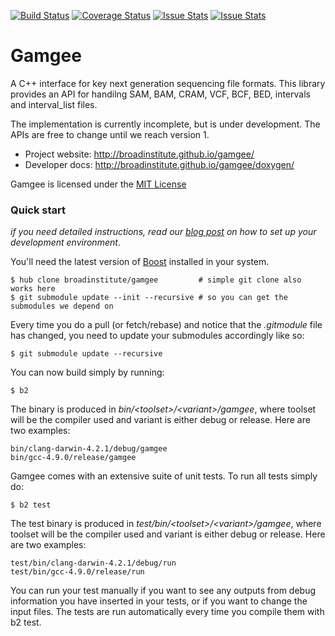 [![Build Status](https://travis-ci.org/broadinstitute/gamgee.svg?branch=master)](https://travis-ci.org/broadinstitute/gamgee)
[![Coverage Status](https://coveralls.io/repos/broadinstitute/gamgee/badge.png)](https://coveralls.io/r/broadinstitute/gamgee)
[![Issue Stats](http://issuestats.com/github/broadinstitute/gamgee/badge/pr)](http://issuestats.com/github/broadinstitute/gamgee)
[![Issue Stats](http://issuestats.com/github/broadinstitute/gamgee/badge/issue)](http://issuestats.com/github/broadinstitute/gamgee)

Gamgee
======

A C++ interface for key next generation sequencing file formats. This library
provides an API for handilng SAM, BAM, CRAM, VCF, BCF, BED, intervals and
interval_list files.

The implementation is currently incomplete, but is under development. The APIs
are free to change until we reach version 1.

* Project website: http://broadinstitute.github.io/gamgee/
* Developer docs: http://broadinstitute.github.io/gamgee/doxygen/


Gamgee is licensed under the [MIT License](http://www.google.com.br/url?sa=t&rct=j&q=&esrc=s&source=web&cd=1&cad=rja&uact=8&ved=0CB8QFjAA&url=http%3A%2F%2Fopensource.org%2Flicenses%2FMIT&ei=CPEiVNH-DoLxgwSG3oLwAg&usg=AFQjCNHLnploR8MB1GvOk6dHWdThFdiIbg&bvm=bv.75775273,d.eXY)



### Quick start

*if you need detailed instructions, read our [blog post](http://broadinstitute.github.io/gamgee/setup/20140924-setting-up-your-development-environment/) on how to set up your development environment*.

You'll need the latest version of [Boost](http://www.boost.org/) installed in your system.

    $ hub clone broadinstitute/gamgee         # simple git clone also works here
    $ git submodule update --init --recursive # so you can get the submodules we depend on

Every time you do a pull (or fetch/rebase) and notice that the *.gitmodule* file has changed, you need to update your submodules accordingly like so:

    $ git submodule update --recursive

You can now build simply by running:

    $ b2

The binary is produced in *bin/&lt;toolset&gt;/&lt;variant&gt;/gamgee*, where toolset will be the compiler used and variant is either debug or release. Here are two examples:

    bin/clang-darwin-4.2.1/debug/gamgee
    bin/gcc-4.9.0/release/gamgee


Gamgee comes with an extensive suite of unit tests. To run all tests simply do:

    $ b2 test

The test binary is produced in *test/bin/&lt;toolset&gt;/&lt;variant&gt;/gamgee*, where toolset will be the compiler used and variant is either debug or release. Here are two examples:

    test/bin/clang-darwin-4.2.1/debug/run
    test/bin/gcc-4.9.0/release/run

You can run your test manually if you want to see any outputs from debug information you have inserted in your tests, or if you want to change the input files. The tests are run automatically every time you compile them with b2 test.
